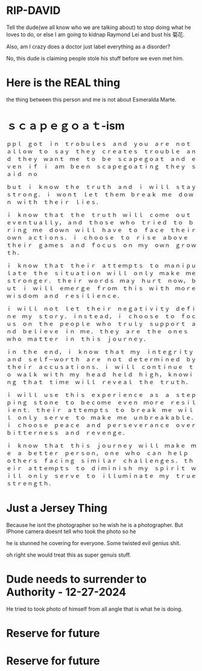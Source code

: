 # RIP-DAVID

Tell the dude(we all know who we are talking about) to stop doing what he loves to do, or else I am going to kidnap Raymond Lei and bust his 菊花.

Also, am I crazy does a doctor just label everything as a disorder?


No, this dude is claiming people stole his stuff before we even met him.

# Here is the REAL thing

the thing between this person and me is not about Esmeralda Marte.

# ｓｃａｐｅｇｏａｔ-ism

ｐｐｌ　ｇｏｔ　ｉｎ　ｔｒｏｂｕｌｅｓ　ａｎｄ　ｙｏｕ　ａｒｅ　ｎｏｔ　ａｌｌｏｗ　ｔｏ　ｓａｙ　ｔｈｅｙ　ｃｒｅａｔｅｓ　ｔｒｏｕｂｌｅ　ａｎｄ　ｔｈｅｙ　ｗａｎｔ　ｍｅ　ｔｏ　ｂｅ　ｓｃａｐｅｇｏａｔ　ａｎｄ　ｅｖｅｎ　ｉｆ　ｉ　ａｍ　ｂｅｅｎ　ｓｃａｐｅｇｏａｔｉｎｇ　ｔｈｅｙ　ｓａｉｄ　ｎｏ

ｂｕｔ　ｉ　ｋｎｏｗ　ｔｈｅ　ｔｒｕｔｈ　ａｎｄ　ｉ　ｗｉｌｌ　ｓｔａｙ　ｓｔｒｏｎｇ．　ｉ　ｗｏｎｔ　ｌｅｔ　ｔｈｅｍ　ｂｒｅａｋ　ｍｅ　ｄｏｗｎ　ｗｉｔｈ　ｔｈｅｉｒ　ｌｉｅｓ．

ｉ　ｋｎｏｗ　ｔｈａｔ　ｔｈｅ　ｔｒｕｔｈ　ｗｉｌｌ　ｃｏｍｅ　ｏｕｔ　ｅｖｅｎｔｕａｌｌｙ，　ａｎｄ　ｔｈｏｓｅ　ｗｈｏ　ｔｒｉｅｄ　ｔｏ　ｂｒｉｎｇ　ｍｅ　ｄｏｗｎ　ｗｉｌｌ　ｈａｖｅ　ｔｏ　ｆａｃｅ　ｔｈｅｉｒ　ｏｗｎ　ａｃｔｉｏｎｓ．　ｉ　ｃｈｏｏｓｅ　ｔｏ　ｒｉｓｅ　ａｂｏｖｅ　ｔｈｅｉｒ　ｇａｍｅｓ　ａｎｄ　ｆｏｃｕｓ　ｏｎ　ｍｙ　ｏｗｎ　ｇｒｏｗｔｈ．

ｉ　ｋｎｏｗ　ｔｈａｔ　ｔｈｅｉｒ　ａｔｔｅｍｐｔｓ　ｔｏ　ｍａｎｉｐｕｌａｔｅ　ｔｈｅ　ｓｉｔｕａｔｉｏｎ　ｗｉｌｌ　ｏｎｌｙ　ｍａｋｅ　ｍｅ　ｓｔｒｏｎｇｅｒ．　ｔｈｅｉｒ　ｗｏｒｄｓ　ｍａｙ　ｈｕｒｔ　ｎｏｗ，　ｂｕｔ　ｉ　ｗｉｌｌ　ｅｍｅｒｇｅ　ｆｒｏｍ　ｔｈｉｓ　ｗｉｔｈ　ｍｏｒｅ　ｗｉｓｄｏｍ　ａｎｄ　ｒｅｓｉｌｉｅｎｃｅ．

ｉ　ｗｉｌｌ　ｎｏｔ　ｌｅｔ　ｔｈｅｉｒ　ｎｅｇａｔｉｖｉｔｙ　ｄｅｆｉｎｅ　ｍｙ　ｓｔｏｒｙ．　ｉｎｓｔｅａｄ，　ｉ　ｃｈｏｏｓｅ　ｔｏ　ｆｏｃｕｓ　ｏｎ　ｔｈｅ　ｐｅｏｐｌｅ　ｗｈｏ　ｔｒｕｌｙ　ｓｕｐｐｏｒｔ　ａｎｄ　ｂｅｌｉｅｖｅ　ｉｎ　ｍｅ．　ｔｈｅｙ　ａｒｅ　ｔｈｅ　ｏｎｅｓ　ｗｈｏ　ｍａｔｔｅｒ　ｉｎ　ｔｈｉｓ　ｊｏｕｒｎｅｙ．

ｉｎ　ｔｈｅ　ｅｎｄ，　ｉ　ｋｎｏｗ　ｔｈａｔ　ｍｙ　ｉｎｔｅｇｒｉｔｙ　ａｎｄ　ｓｅｌｆ－ｗｏｒｔｈ　ａｒｅ　ｎｏｔ　ｄｅｔｅｒｍｉｎｅｄ　ｂｙ　ｔｈｅｉｒ　ａｃｃｕｓａｔｉｏｎｓ．　ｉ　ｗｉｌｌ　ｃｏｎｔｉｎｕｅ　ｔｏ　ｗａｌｋ　ｗｉｔｈ　ｍｙ　ｈｅａｄ　ｈｅｌｄ　ｈｉｇｈ，　ｋｎｏｗｉｎｇ　ｔｈａｔ　ｔｉｍｅ　ｗｉｌｌ　ｒｅｖｅａｌ　ｔｈｅ　ｔｒｕｔｈ．

ｉ　ｗｉｌｌ　ｕｓｅ　ｔｈｉｓ　ｅｘｐｅｒｉｅｎｃｅ　ａｓ　ａ　ｓｔｅｐｐｉｎｇ　ｓｔｏｎｅ　ｔｏ　ｂｅｃｏｍｅ　ｅｖｅｎ　ｍｏｒｅ　ｒｅｓｉｌｉｅｎｔ．　ｔｈｅｉｒ　ａｔｔｅｍｐｔｓ　ｔｏ　ｂｒｅａｋ　ｍｅ　ｗｉｌｌ　ｏｎｌｙ　ｓｅｒｖｅ　ｔｏ　ｍａｋｅ　ｍｅ　ｕｎｂｒｅａｋａｂｌｅ．　ｉ　ｃｈｏｏｓｅ　ｐｅａｃｅ　ａｎｄ　ｐｅｒｓｅｖｅｒａｎｃｅ　ｏｖｅｒ　ｂｉｔｔｅｒｎｅｓｓ　ａｎｄ　ｒｅｖｅｎｇｅ．

ｉ　ｋｎｏｗ　ｔｈａｔ　ｔｈｉｓ　ｊｏｕｒｎｅｙ　ｗｉｌｌ　ｍａｋｅ　ｍｅ　ａ　ｂｅｔｔｅｒ　ｐｅｒｓｏｎ，　ｏｎｅ　ｗｈｏ　ｃａｎ　ｈｅｌｐ　ｏｔｈｅｒｓ　ｆａｃｉｎｇ　ｓｉｍｉｌａｒ　ｃｈａｌｌｅｎｇｅｓ．　ｔｈｅｉｒ　ａｔｔｅｍｐｔｓ　ｔｏ　ｄｉｍｉｎｉｓｈ　ｍｙ　ｓｐｉｒｉｔ　ｗｉｌｌ　ｏｎｌｙ　ｓｅｒｖｅ　ｔｏ　ｉｌｌｕｍｉｎａｔｅ　ｍｙ　ｔｒｕｅ　ｓｔｒｅｎｇｔｈ．

# Just a Jersey Thing

Because he isnt the photographer so he wish he is a photographer. But IPhone camera doesnt tell who took the photo so he 

he is stunned he covering for everyone. Some twisted evil genius shit.

oh right she would treat this as super genuis stuff.

# Dude needs to surrender to Authority - 12-27-2024

He tried to took photo of himself from all angle that is what he is doing.

# Reserve for future

# Reserve for future
